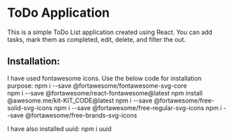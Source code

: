 # ToDo Application

This is a simple ToDo List application created using React.
You can add tasks, mark them as completed, edit, delete, and filter the out.

## Installation:
I have used fontawesome icons. Use the below code for installation purpose:
npm i --save @fortawesome/fontawesome-svg-core<br>
npm i --save @fortawesome/react-fontawesome@latest
npm install @awesome.me/kit-KIT_CODE@latest
npm i --save @fortawesome/free-solid-svg-icons
npm i --save @fortawesome/free-regular-svg-icons
npm i --save @fortawesome/free-brands-svg-icons

I have also installed uuid:
npm i uuid
